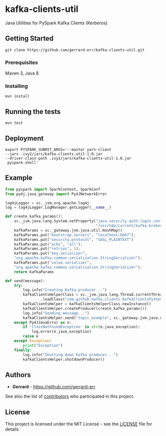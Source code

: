 # kafka-clients-util
Java Utilities for PySpark Kafka Clients (Kerberos)

## Getting Started
```
git clone https://github.com/gerrard-err/kafka-clients-util.git
```

### Prerequisites
Maven 3, Java 8

### Installing
```
mvn install
```

## Running the tests
```
mvn test
```

## Deployment
```
export PYSPARK_SUBMIT_ARGS='--master yarn-client
--jars .ivy2/jars/kafka-clients-util-1.0.jar
--driver-class-path .ivy2/jars/kafka-clients-util-1.0.jar
 pyspark-shell'
 ```

## Example
```python
from pyspark import SparkContext, SparkConf
from py4j.java_gateway import Py4JNetworkError

log4jLogger = sc._jvm.org.apache.log4j 
log = log4jLogger.LogManager.getLogger(__name__) 

def create_kafka_params():
    sc._jvm.java.lang.System.setProperty("java.security.auth.login.config",
                                         "/usr/hdp/current/kafka-broker/conf/kafka_client_jaas.conf")
    kafkaParams = sc._gateway.jvm.java.util.HashMap()
    kafkaParams.put("bootstrap.servers", "localhost:6667");
    kafkaParams.put("security.protocol", "SASL_PLAINTEXT")
    kafkaParams.put("acks", "all");
    kafkaParams.put("retries", 1);
    kafkaParams.put("key.serializer",
    "org.apache.kafka.common.serialization.StringSerializer");
    kafkaParams.put("value.serializer",
    "org.apache.kafka.common.serialization.StringSerializer");
    return kafkaParams

def send(message):
    try:
        log.info("Creating Kafka producer...")
        kafkaClientsHelperClass = sc._jvm.java.lang.Thread.currentThread().getContextClassLoader()\
                .loadClass("com.github.kafka.clients.KafkaClientsPythonHelper")
        kafkaClientsHelper = kafkaClientsHelperClass.newInstance()
        kafkaClientsHelper.createProducer(create_kafka_params())
        log.info("Sending message...")
        kafkaClientsHelper.send("topic_example", sc._gateway.jvm.java.util.UUID.randomUUID().toString(), message)
    except Py4JJavaError as e:
        if 'ClassNotFoundException' in str(e.java_exception):
            log.error(e.java_exception)
        raise e
    except Exception:
        print("Exception")
    finally:
        log.info("Shutting down Kafka producer...")
        kafkaClientsHelper.shutdownProducer()        
```

## Authors
* **Gerrard** - https://github.com/gerrard-err

See also the list of [contributors](https://github.com/your/project/contributors) who participated in this project.

## License
This project is licensed under the MIT License - see the [LICENSE](LICENSE) file for details
